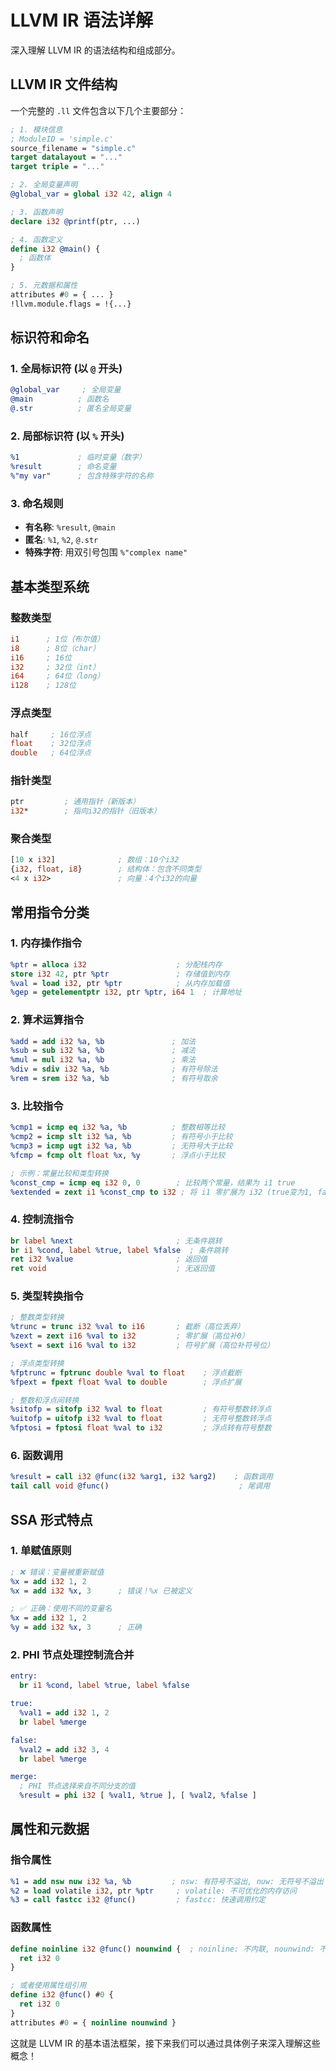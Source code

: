 # LLVM IR 语法详解

深入理解 LLVM IR 的语法结构和组成部分。

## LLVM IR 文件结构

一个完整的 `.ll` 文件包含以下几个主要部分：

```llvm
; 1. 模块信息
; ModuleID = 'simple.c'
source_filename = "simple.c"
target datalayout = "..."
target triple = "..."

; 2. 全局变量声明
@global_var = global i32 42, align 4

; 3. 函数声明
declare i32 @printf(ptr, ...)

; 4. 函数定义
define i32 @main() {
  ; 函数体
}

; 5. 元数据和属性
attributes #0 = { ... }
!llvm.module.flags = !{...}
```

## 标识符和命名

### 1. 全局标识符 (以 `@` 开头)
```llvm
@global_var     ; 全局变量
@main          ; 函数名
@.str          ; 匿名全局变量
```

### 2. 局部标识符 (以 `%` 开头)
```llvm
%1             ; 临时变量（数字）
%result        ; 命名变量
%"my var"      ; 包含特殊字符的名称
```

### 3. 命名规则
- **有名称**: `%result`, `@main`
- **匿名**: `%1`, `%2`, `@.str`
- **特殊字符**: 用双引号包围 `%"complex name"`

## 基本类型系统

### 整数类型
```llvm
i1      ; 1位（布尔值）
i8      ; 8位（char）
i16     ; 16位
i32     ; 32位（int）
i64     ; 64位（long）
i128    ; 128位
```

### 浮点类型
```llvm
half     ; 16位浮点
float    ; 32位浮点
double   ; 64位浮点
```

### 指针类型
```llvm
ptr         ; 通用指针（新版本）
i32*        ; 指向i32的指针（旧版本）
```

### 聚合类型
```llvm
[10 x i32]              ; 数组：10个i32
{i32, float, i8}        ; 结构体：包含不同类型
<4 x i32>               ; 向量：4个i32的向量
```

## 常用指令分类

### 1. 内存操作指令
```llvm
%ptr = alloca i32                    ; 分配栈内存
store i32 42, ptr %ptr               ; 存储值到内存
%val = load i32, ptr %ptr            ; 从内存加载值
%gep = getelementptr i32, ptr %ptr, i64 1  ; 计算地址
```

### 2. 算术运算指令
```llvm
%add = add i32 %a, %b               ; 加法
%sub = sub i32 %a, %b               ; 减法
%mul = mul i32 %a, %b               ; 乘法
%div = sdiv i32 %a, %b              ; 有符号除法
%rem = srem i32 %a, %b              ; 有符号取余
```

### 3. 比较指令
```llvm
%cmp1 = icmp eq i32 %a, %b          ; 整数相等比较
%cmp2 = icmp slt i32 %a, %b         ; 有符号小于比较
%cmp3 = icmp ugt i32 %a, %b         ; 无符号大于比较
%fcmp = fcmp olt float %x, %y       ; 浮点小于比较

; 示例：常量比较和类型转换
%const_cmp = icmp eq i32 0, 0        ; 比较两个常量，结果为 i1 true
%extended = zext i1 %const_cmp to i32 ; 将 i1 零扩展为 i32 (true变为1, false变为0)
```

### 4. 控制流指令
```llvm
br label %next                       ; 无条件跳转
br i1 %cond, label %true, label %false  ; 条件跳转
ret i32 %value                       ; 返回值
ret void                             ; 无返回值
```

### 5. 类型转换指令
```llvm
; 整数类型转换
%trunc = trunc i32 %val to i16       ; 截断（高位丢弃）
%zext = zext i16 %val to i32         ; 零扩展（高位补0）
%sext = sext i16 %val to i32         ; 符号扩展（高位补符号位）

; 浮点类型转换
%fptrunc = fptrunc double %val to float    ; 浮点截断
%fpext = fpext float %val to double        ; 浮点扩展

; 整数和浮点间转换
%sitofp = sitofp i32 %val to float         ; 有符号整数转浮点
%uitofp = uitofp i32 %val to float         ; 无符号整数转浮点
%fptosi = fptosi float %val to i32         ; 浮点转有符号整数
```

### 6. 函数调用
```llvm
%result = call i32 @func(i32 %arg1, i32 %arg2)    ; 函数调用
tail call void @func()                             ; 尾调用
```

## SSA 形式特点

### 1. 单赋值原则
```llvm
; ❌ 错误：变量被重新赋值
%x = add i32 1, 2
%x = add i32 %x, 3      ; 错误！%x 已被定义

; ✅ 正确：使用不同的变量名
%x = add i32 1, 2
%y = add i32 %x, 3      ; 正确
```

### 2. PHI 节点处理控制流合并
```llvm
entry:
  br i1 %cond, label %true, label %false

true:
  %val1 = add i32 1, 2
  br label %merge

false:
  %val2 = add i32 3, 4
  br label %merge

merge:
  ; PHI 节点选择来自不同分支的值
  %result = phi i32 [ %val1, %true ], [ %val2, %false ]
```

## 属性和元数据

### 指令属性
```llvm
%1 = add nsw nuw i32 %a, %b         ; nsw: 有符号不溢出, nuw: 无符号不溢出
%2 = load volatile i32, ptr %ptr     ; volatile: 不可优化的内存访问
%3 = call fastcc i32 @func()         ; fastcc: 快速调用约定
```

### 函数属性
```llvm
define noinline i32 @func() nounwind {  ; noinline: 不内联, nounwind: 不抛异常
  ret i32 0
}

; 或者使用属性组引用
define i32 @func() #0 {
  ret i32 0
}
attributes #0 = { noinline nounwind }
```

这就是 LLVM IR 的基本语法框架，接下来我们可以通过具体例子来深入理解这些概念！